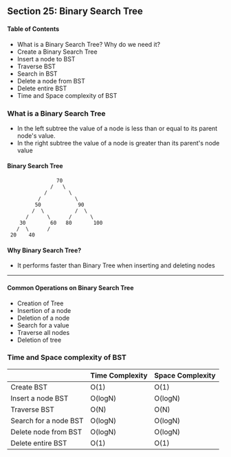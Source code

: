 ## Section 25: Binary Search Tree

#### Table of Contents
- What is a Binary Search Tree? Why do we need it?
- Create a Binary Search Tree
- Insert a node to BST
- Traverse BST
- Search in BST
- Delete a node from BST
- Delete entire BST
- Time and Space complexity of BST



### What is a Binary Search Tree
- In the left subtree the value of a node is less than or equal to its parent node's value.
- In the right subtree the value of a node is greater than its parent's node value


#### Binary Search Tree
```
                70
              /   \  
            /       \  
          /           \  
         50            90
        /  \          /  \ 
      /      \      /      \ 
    30        60   80       100
   /  \      / 
 20    40  
```


#### Why Binary Search Tree?
- It performs faster than Binary Tree when inserting and deleting nodes

--------------------------------------------------------------------------------

#### Common Operations on Binary Search Tree
- Creation of Tree
- Insertion of a node
- Deletion of a node
- Search for a value
- Traverse all nodes
- Deletion of tree


### Time and Space complexity of BST
|                       | Time Complexity | Space Complexity |
|-----------------------|-----------------|------------------|
| Create BST            | O(1)            | O(1)             |
| Insert a node BST     | O(logN)         | O(logN)          |
| Traverse BST          | O(N)            | O(N)             |
| Search for a node BST | O(logN)         | O(logN)          |
| Delete node from BST  | O(logN)         | O(logN)          |
| Delete entire BST     | O(1)            | O(1)             |